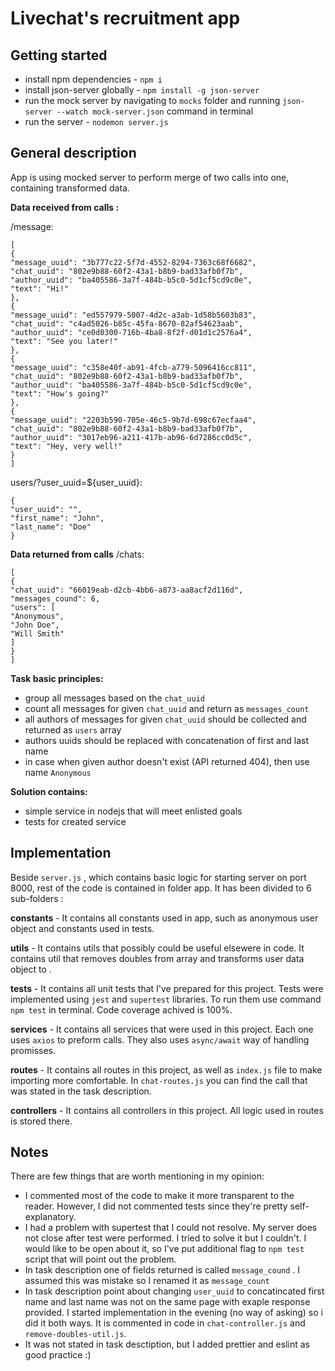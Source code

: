 # Livechat's recruitment app

  

## Getting started

  

- install npm dependencies - `npm i`
- install json-server globally - ``npm install -g json-server``
- run the mock server by navigating to ``mocks`` folder and running
 ``json-server --watch mock-server.json`` command in terminal
- run the server - ``nodemon server.js``
  

 ## General description
App is using mocked server to perform merge of two calls into one, containing transformed data.  

**Data received from calls :**

/message:
```
[  
{  
"message_uuid": "3b777c22-5f7d-4552-8294-7363c68f6682",  
"chat_uuid": "802e9b88-60f2-43a1-b8b9-bad33afb0f7b",  
"author_uuid": "ba405586-3a7f-484b-b5c0-5d1cf5cd9c0e",  
"text": "Hi!"  
},  
{  
"message_uuid": "ed557979-5007-4d2c-a3ab-1d58b5603b83",  
"chat_uuid": "c4ad5026-b85c-45fa-8670-82af54623aab",  
"author_uuid": "ce0d0300-716b-4ba8-8f2f-d01d1c2576a4",  
"text": "See you later!"  
},  
{  
"message_uuid": "c358e40f-ab91-4fcb-a779-5096416cc811",  
"chat_uuid": "802e9b88-60f2-43a1-b8b9-bad33afb0f7b",  
"author_uuid": "ba405586-3a7f-484b-b5c0-5d1cf5cd9c0e",  
"text": "How's going?"  
},  
{  
"message_uuid": "2203b590-705e-46c5-9b7d-698c67ecfaa4",  
"chat_uuid": "802e9b88-60f2-43a1-b8b9-bad33afb0f7b",  
"author_uuid": "3017eb96-a211-417b-ab96-6d7286cc0d5c",  
"text": "Hey, very well!"  
}  
]
```

users/?user_uuid=${user_uuid}:
```
{  
"user_uuid": "",  
"first_name": "John",  
"last_name": "Doe"  
}
```

**Data returned from calls**
/chats:
```
[  
{  
"chat_uuid": "66019eab-d2cb-4bb6-a873-aa8acf2d116d",  
"messages_cound": 6,  
"users": [  
"Anonymous",  
"John Doe",  
"Will Smith"  
]  
}  
]
```

**Task basic principles:**
- group all messages based on the `chat_uuid`  
- count all messages for given `chat_uuid` and return as `messages_count`  
- all authors of messages for given `chat_uuid` should be collected and returned as `users` array  
- authors uuids should be replaced with concatenation of first and last name  
- in case when given author doesn't exist (API returned 404), then use name `Anonymous`

**Solution contains:**
-  simple service in nodejs that will meet enlisted goals  
-  tests for created service


## Implementation

  
Beside ``server.js`` , which contains basic logic for starting server on port 8000, rest of the code is contained in folder app. It has been divided to 6 sub-folders :

**constants** - It contains all constants used in app, such as anonymous user object and constants used in tests.

**utils** - It contains utils that possibly could be useful elsewere in code. It contains util that removes doubles from array and transforms user data object to .

**tests** - It contains all unit tests that I've prepared for this project. Tests were implemented using ``jest`` and ``supertest`` libraries. To run them use command ``npm test`` in terminal.  Code coverage achived is 100%.

**services** - It contains all services that were used in this project. Each one uses ``axios`` to preform calls. They also uses ``async/await`` way of handling promisses.

**routes** - It contains all routes in this project, as well as ``index.js`` file to make importing more comfortable. In ``chat-routes.js`` you can find the call  that was stated in the task description.

**controllers** - It contains all controllers in this project. All logic used in routes is stored there.
  

## Notes

  

There are few things that are worth mentioning in my opinion:

- I commented most of the code to make it more transparent to the reader. However, I did not commented tests since they're pretty self-explanatory. 
- I had a problem with supertest that I could not resolve. My server does not close after test were performed. I tried to solve it but I couldn't. I would like to be open about it, so I've put additional flag to ``npm test`` script that will point out the problem.
- In task description one of fields returned is called ``message_cound`` . I assumed this was mistake so I renamed it as ``message_count``
- In task description point about changing ``user_uuid`` to concatincated first name and last name was not on the same page with exaple response provided. I started implementation in the evening (no way of asking) so i did it both ways. It is commented in code in ``chat-controller.js`` and `remove-doubles-util.js`. 
- It was not stated in task desctiption, but I added prettier and eslint as good practice :)